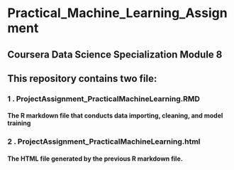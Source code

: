 # Practical_Machine_Learning_Assignment
## Coursera Data Science Specialization Module 8

## This repository contains two file:
### 1 .  ProjectAssignment_PracticalMachineLearning.RMD
####      The R markdown file that conducts data importing, cleaning, and model training 
### 2 .  ProjectAssignment_PracticalMachineLearning.html
####      The HTML file generated by the previous R markdown file.
